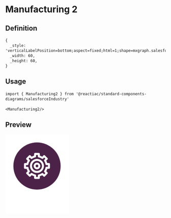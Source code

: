 # Manufacturing 2

## Definition

```
{
  _style: 'verticalLabelPosition=bottom;aspect=fixed;html=1;shape=mxgraph.salesforce.manufacturing2;',
  _width: 60,
  _height: 60,
}
```

## Usage

```
import { Manufacturing2 } from '@reactiac/standard-components-diagrams/salesforceIndustry'

<Manufacturing2/>
```

## Preview

<img src="./manufacturing-2.png" width="200"/>
